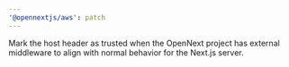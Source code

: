 ```yaml
---
'@opennextjs/aws': patch
---
```


Mark the host header as trusted when the OpenNext project has external middleware to align with normal behavior for the Next.js server.
